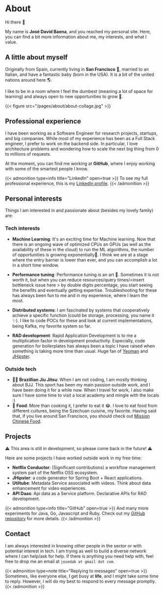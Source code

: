 # About


Hi there :wave:

My name is **José David Baena**, and you reached my personal site.
Here, you can find a bit more information about me, my interests, and what I value.

## A little about myself
Originally from Spain, currently living in **San Francisco** :bridge_at_night:, married to an Italian, and have a fantastic baby (born in the USA). It is a bit of the united nations around here :earth_americas:.

I like to be in a room where I feel the dumbest (meaning a lot of space for learning) and always open to new opportunities to grow :muscle:. 

{{< figure src="/pages/about/about-collage.jpg" >}}


## Professional experience
I have been working as a Software Engineer for research projects, startups, and big companies. While most of my experience has been as a Full Stack engineer, I prefer to work on the backend side. In particular, I love architecture problems and wondering how to scale the next big thing from 0 to millions of requests.

At the moment, you can find me working at **GitHub**, where I enjoy working with some of the smartest people I know.

{{< admonition type=info title="LinkedIn" open=true >}}
To see my full professional experience, this is my [LinkedIn profile](https://www.linkedin.com/in/josedavidbaena/).
{{< /admonition >}}


## Personal interests
Things I am interested in and passionate about (besides my lovely family) are:
### Tech interests
- **Machine Learning**: It's an exciting time for Machine learning. Now that there is an ongoing wave of optimized CPUs an GPUs (as well as the availability of these in the cloud) to run the ML algorithms, the number of opportunities is growing exponentially:tada:. I think we are at a stage where the entry barrier is lower than ever, and you can accomplish a lot in a short time window.

- **Performance tuning**: Performance tuning is an art :art:. Sometimes it is not worth it, but when you can reduce resources/query times/&lt;insert bottleneck issue here &gt; by double digits percentage, you start seeing the benefits and eventually getting expertise. Troubleshooting for these has always been fun to me and in my experience, where I learn the most.

- **Distributed systems**: I am fascinated by systems that cooperatively achieve a specific function (could be storage, processing, you name it :sparkles:).
I like to code POCs for these and look at current implementations, being Kafka, my favorite system so far.

- **RAD development**: Rapid Application Development is to me a multiplication factor in development productivity. Especially, code generation for boilerplates has always been a topic I have raised when something is taking more time than usual. Huge fan of [Yeoman](https://yeoman.io/) and [JHipster](https://www.jhipster.tech/).

### Outside tech
- :men_wrestling: **Brazillian Jiu Jitsu**: When I am not coding, I am mostly thinking about BJJ. This sport has been my main passion outside work, and I have been doing it for a while now. When I travel for work, I also make sure I have some time to visit a local academy and mingle with the locals :)
- :hamburger: **Food**: More than cooking it, I prefer to eat it :joy:. I love to eat food from different cultures, being the Szechuan cuisine, my favorite. Having said that, if you live around San Francisco, you should check out [Mission Chinese Food](https://www.missionchinesefood.com/san-francisco).


## Projects
:warning: This area is still in development, so please come back in the future! :warning:

Here are some projects I have worked outside work in my free time:
- **Netflix Conductor**: (Significant contributions) a workflow management system part of the Netflix OSS ecosystem.
- **JHipster**: a code generator for Spring Boot + React applications.
- **Utiltube**: Metadata Service associated with videos. Think about data enhancement for video experiences.
- **API Daas**: Api data as a Service platform. Declarative APIs for RAD development.

{{< admonition type=info title="GitHub" open=true >}}
And many more experiments for Java, Go, Javascript and Ruby. Check out my [GitHub repository](https://github.com/josedab) for more details.
{{< /admonition >}}

## Contact
I am always interested in knowing other people in the sector or with potential interest in tech. I am trying as well to build a diverse network where I can help/ask for help. If there is anything you need help with, feel free to drop me an email at `josedab at gmail dot com`.

{{< admonition type=note title="Replying to messages" open=true >}}
Sometimes, like everyone else, I get busy at **life**, and I might take some time to reply. However, I will do my best to respond to every message promptly.
{{< /admonition >}}

